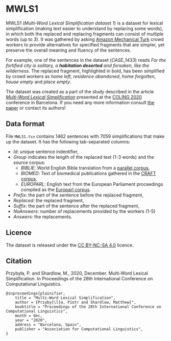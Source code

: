 # MWLS1

MWLS1 (*Multi-Word Lexical Simplification dataset 1*) is a dataset for lexical simplification (making text easier to understand by replacing some words), in which both the replaced and replacing fragments can consist of multiple words (up to 3). It was gathered by asking [Amazon Mechanical Turk](https://www.mturk.com/) crowd workers to provide alternatives for specified fragments that are simpler, yet preserve the overall meaning and fluency of the sentences. 

For example, one of the sentences in the dataset (*CASE_1433*) reads *For the fortified city is solitary, a **habitation deserted** and forsaken, like the wilderness.* The replaced fragment, highlighted in bold, has been simplified by crowd workers as *home left*, *residence abandoned*, *home forgotten*, *house empty* and *place empty*.

The dataset was created as a part of the study described in the article *[Multi-Word Lexical Simplification](https://github.com/piotrmp/mwls1/blob/main/Multi-Word_Lexical_Simplification_Coling2020.pdf)* presented at the [COLING 2020](https://coling2020.org/) conference in Barcelona. If you need any more information consult [the paper](https://github.com/piotrmp/mwls1/blob/main/Multi-Word_Lexical_Simplification_Coling2020.pdf) or contact its authors! 

## Data format

File ```MWLS1.tsv``` contains 1462 sentences with 7059 simplifications that make up the dataset. It has the following tab-separated columns:
* *Id*: unique sentence indentifier,
* *Group* indicates the length of the replaced text (1-3 words) and the source corpus:
  * *BIBLIE*: World English Bible translation from a [parallel corpus](http://christos-c.com/bible/),
  * *BIOMED*: Text of biomedical publications gathered in the [CRAFT corpus](http://bionlp-corpora.sourceforge.net/CRAFT/),
  * *EUROPARL*: English text from the European Parliament proceedings compiled as the [Europarl corpus](https://www.statmt.org/europarl/).
* *Prefix*: the part of the sentence before the replaced fragment,
* *Replaced*: the replaced fragment,
* *Suffix*: the part of the sentence after the replaced fragment,
* *NoAnswers*: number of replacements provided by the workers (1-5)
* *Answers*: the replacements.

## Licence

The dataset is released under the [CC BY-NC-SA 4.0](https://creativecommons.org/licenses/by-nc-sa/4.0/) licence.

## Citation

Przybyła, P. and Shardlow, M., 2020, December. Multi-Word Lexical Simplification. In Proceedings of the 28th International Conference on Computational Linguistics.


    @inproceedings{plainifier,
        title = "Multi-Word Lexical Simplification",
        author = {Przyby{\l}a, Piotr and Shardlow, Matthew}",
        booktitle = "Proceedings of the 28th International Conference on Computational Linguistics",
        month = dec,
        year = "2020",
        address = "Barcelona, Spain",
        publisher = "Association for Computational Linguistics",
    }


